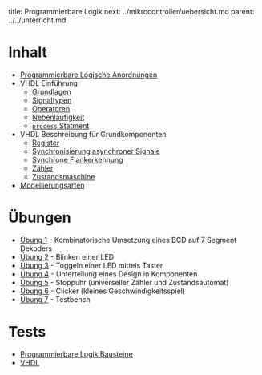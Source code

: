 title: Programmierbare Logik
next: ../mikrocontroller/uebersicht.md
parent: ../../unterricht.md

# Inhalt
* [Programmierbare Logische Anordnungen](pla.html)
* VHDL Einführung
    * [Grundlagen](grundlagen.html)
    * [Signaltypen](signaltypen.html)
    * [Operatoren](operatoren.html)
    * [Nebenläufigkeit](nebenlaeufigkeit.html)
    * [`process` Statment](process.html)
* VHDL Beschreibung für Grundkomponenten
    * [Register](register.html)
    * [Synchronisierung asynchroner Signale](synchronisierung.html)
    * [Synchrone Flankerkennung](flankenerkennung.html)
    * [Zähler](zaehler.html)
    * [Zustandsmaschine](zustandsmaschine.html)
* [Modellierungsarten](modellierungsarten.html)

# Übungen
* [Übung 1](uebung1.html) - Kombinatorische Umsetzung eines BCD auf 7 Segment Dekoders
* [Übung 2](uebung2.html) - Blinken einer LED
* [Übung 3](uebung3.html) - Toggeln einer LED mittels Taster
* [Übung 4](uebung4.html) - Unterteilung eines Design in Komponenten
* [Übung 5](uebung5.html) - Stoppuhr (universeller Zähler und Zustandsautomat)
* [Übung 6](uebung6.html) - Clicker (kleines Geschwindigkeitsspiel)
* [Übung 7](uebung7.html) - Testbench

# Tests
* [Programmierbare Logik Bausteine](test_pla/uebersicht.html)
* [VHDL](test_vhdl/uebersicht.html)
